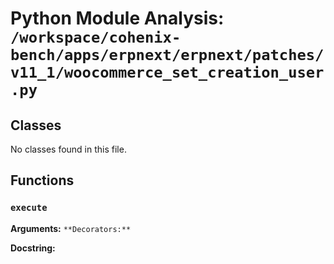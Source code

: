 # Python Module Analysis: `/workspace/cohenix-bench/apps/erpnext/erpnext/patches/v11_1/woocommerce_set_creation_user.py`

## Classes

No classes found in this file.


## Functions

### `execute`
**Arguments:** ``
**Decorators:** ``

**Docstring:**
```

```

